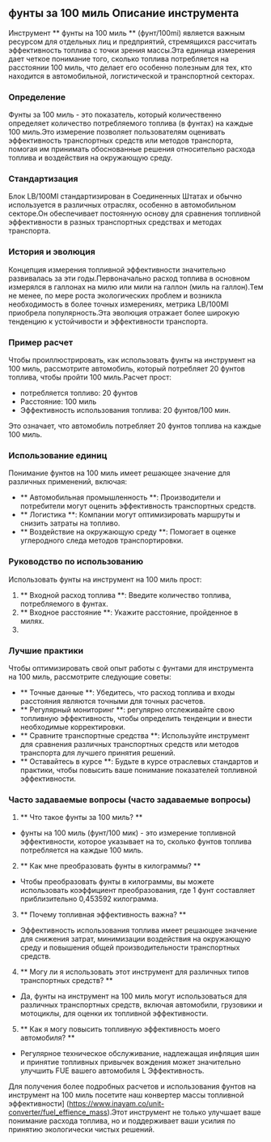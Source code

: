 ## фунты за 100 миль Описание инструмента

Инструмент ** фунты на 100 миль ** (фунт/100mi) является важным ресурсом для отдельных лиц и предприятий, стремящихся рассчитать эффективность топлива с точки зрения массы.Эта единица измерения дает четкое понимание того, сколько топлива потребляется на расстоянии 100 миль, что делает его особенно полезным для тех, кто находится в автомобильной, логистической и транспортной секторах.

### Определение

Фунты за 100 миль - это показатель, который количественно определяет количество потребляемого топлива (в фунтах) на каждые 100 миль.Это измерение позволяет пользователям оценивать эффективность транспортных средств или методов транспорта, помогая им принимать обоснованные решения относительно расхода топлива и воздействия на окружающую среду.

### Стандартизация

Блок LB/100MI стандартизирован в Соединенных Штатах и ​​обычно используется в различных отраслях, особенно в автомобильном секторе.Он обеспечивает постоянную основу для сравнения топливной эффективности в разных транспортных средствах и методах транспорта.

### История и эволюция

Концепция измерения топливной эффективности значительно развивалась за эти годы.Первоначально расход топлива в основном измерялся в галлонах на милю или мили на галлон (миль на галлон).Тем не менее, по мере роста экологических проблем и возникла необходимость в более точных измерениях, метрика LB/100MI приобрела популярность.Эта эволюция отражает более широкую тенденцию к устойчивости и эффективности транспорта.

### Пример расчет

Чтобы проиллюстрировать, как использовать фунты на инструмент на 100 миль, рассмотрите автомобиль, который потребляет 20 фунтов топлива, чтобы пройти 100 миль.Расчет прост:

- потребляется топливо: 20 фунтов
- Расстояние: 100 миль
- Эффективность использования топлива: 20 фунтов/100 мин.

Это означает, что автомобиль потребляет 20 фунтов топлива на каждые 100 миль.

### Использование единиц

Понимание фунтов на 100 миль имеет решающее значение для различных применений, включая:

- ** Автомобильная промышленность **: Производители и потребители могут оценить эффективность транспортных средств.
- ** Логистика **: Компании могут оптимизировать маршруты и снизить затраты на топливо.
- ** Воздействие на окружающую среду **: Помогает в оценке углеродного следа методов транспортировки.

### Руководство по использованию

Использовать фунты на инструмент на 100 миль прост:

1. ** Входной расход топлива **: Введите количество топлива, потребляемого в фунтах.
2. ** Входное расстояние **: Укажите расстояние, пройденное в милях.
3.

### Лучшие практики

Чтобы оптимизировать свой опыт работы с фунтами для инструмента на 100 миль, рассмотрите следующие советы:

- ** Точные данные **: Убедитесь, что расход топлива и входы расстояния являются точными для точных расчетов.
- ** Регулярный мониторинг **: регулярно отслеживайте свою топливную эффективность, чтобы определить тенденции и внести необходимые корректировки.
- ** Сравните транспортные средства **: Используйте инструмент для сравнения различных транспортных средств или методов транспорта для лучшего принятия решений.
- ** Оставайтесь в курсе **: Будьте в курсе отраслевых стандартов и практики, чтобы повысить ваше понимание показателей топливной эффективности.

### Часто задаваемые вопросы (часто задаваемые вопросы)

1. ** Что такое фунты за 100 миль? **
- фунты на 100 миль (фунт/100 мик) - это измерение топливной эффективности, которое указывает на то, сколько фунтов топлива потребляется на каждые 100 миль.

2. ** Как мне преобразовать фунты в килограммы? **
- Чтобы преобразовать фунты в килограммы, вы можете использовать коэффициент преобразования, где 1 фунт составляет приблизительно 0,453592 килограмма.

3. ** Почему топливная эффективность важна? **
- Эффективность использования топлива имеет решающее значение для снижения затрат, минимизации воздействия на окружающую среду и повышения общей производительности транспортных средств.

4. ** Могу ли я использовать этот инструмент для различных типов транспортных средств? **
- Да, фунты на инструмент на 100 миль могут использоваться для различных транспортных средств, включая автомобили, грузовики и мотоциклы, для оценки их топливной эффективности.

5. ** Как я могу повысить топливную эффективность моего автомобиля? **
- Регулярное техническое обслуживание, надлежащая инфляция шин и принятие топливных привычек вождения может значительно улучшить FUE вашего автомобиля L Эффективность.

Для получения более подробных расчетов и использования фунтов на инструмент на 100 миль посетите наш конвертер массы топливной эффективности] (https://www.inayam.co/unit-converter/fuel_effience_mass).Этот инструмент не только улучшает ваше понимание расхода топлива, но и поддерживает ваши усилия по принятию экологически чистых решений.